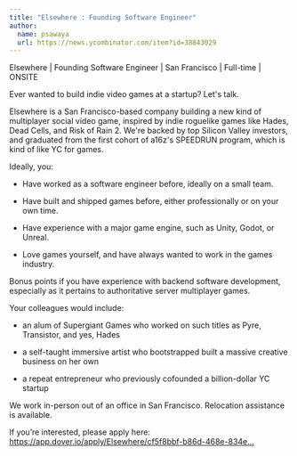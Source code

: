 ```yaml
---
title: "Elsewhere : Founding Software Engineer"
author:
  name: psawaya
  url: https://news.ycombinator.com/item?id=38843029
---
```

Elsewhere | Founding Software Engineer | San Francisco | Full-time | ONSITE

Ever wanted to build indie video games at a startup? Let&#x27;s talk.

Elsewhere is a San Francisco-based company building a new kind of multiplayer social video game, inspired by indie roguelike games like Hades, Dead Cells, and Risk of Rain 2. We&#x27;re backed by top Silicon Valley investors, and graduated from the first cohort of a16z&#x27;s SPEEDRUN program, which is kind of like YC for games.

Ideally, you:

* Have worked as a software engineer before, ideally on a small team.

* Have built and shipped games before, either professionally or on your own time.

* Have experience with a major game engine, such as Unity, Godot, or Unreal.

* Love games yourself, and have always wanted to work in the games industry.

Bonus points if you have experience with backend software development, especially as it pertains to authoritative server multiplayer games.

Your colleagues would include:

* an alum of Supergiant Games who worked on such titles as Pyre, Transistor, and yes, Hades

* a self-taught immersive artist who bootstrapped built a massive creative business on her own

* a repeat entrepreneur who previously cofounded a billion-dollar YC startup

We work in-person out of an office in San Francisco. Relocation assistance is available.

If you’re interested, please apply here: <a href="https:&#x2F;&#x2F;app.dover.io&#x2F;apply&#x2F;Elsewhere&#x2F;cf5f8bbf-b86d-468e-834e-51f1d8feb534&#x2F;?rs=76643084" rel="nofollow">https:&#x2F;&#x2F;app.dover.io&#x2F;apply&#x2F;Elsewhere&#x2F;cf5f8bbf-b86d-468e-834e...</a>
